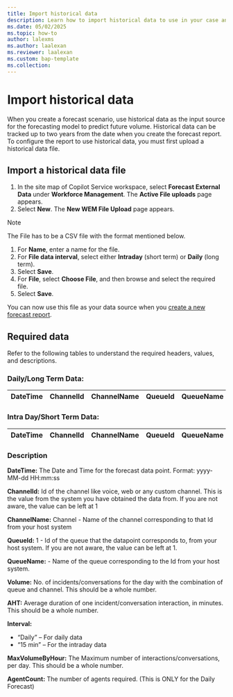 ```yaml
---
title: Import historical data
description: Learn how to import historical data to use in your case and conversation forecast scenarios.
ms.date: 05/02/2025
ms.topic: how-to
author: lalexms
ms.author: laalexan
ms.reviewer: laalexan
ms.custom: bap-template
ms.collection:
---
```

# Import historical data

When you create a forecast scenario, use historical data as the input source for the forecasting model to predict future volume. Historical data can be tracked up to two years from the date when you create the forecast report. To configure the report to use historical data, you must first upload a historical data file.

## Import a historical data file 

1. In the site map of Copilot Service workspace, select **Forecast External Data** under **Workforce Management**. The **Active File uploads** page appears.
1. Select **New**. The **New WEM File Upload** page appears.

> [!NOTE]  
> The File has to be a CSV file with the format mentioned below.

1. For **Name**, enter a name for the file.
1. For **File data interval**, select either **Intraday** (short term) or **Daily** (long term).
1. Select **Save**.
1. For **File**, select **Choose File**, and then browse and select the required file.
1. Select **Save**.

You can now use this file as your data source when you [create a new forecast report](wfm-forecast-scenarios.md#create-a-short-term-or-long-term-forecast-report).

## Required data

Refer to the following tables to understand the required headers, values, and descriptions.


### Daily/Long Term Data:

 **DateTime** | **ChannelId** | **ChannelName** | **QueueId** | **QueueName** | **Volume** | **AHT** | **Interval** | **MaxVolumeByHour** | **AgentCount** 
--------------|---------------|-----------------|-------------|---------------|------------|---------|--------------|---------------------|----------------


 
### Intra Day/Short Term Data:
 **DateTime** | **ChannelId** | **ChannelName** | **QueueId** | **QueueName** | **Volume** | **AHT** | **Interval** | **MaxVolumeByHour** 
--------------|---------------|-----------------|-------------|---------------|------------|---------|--------------|---------------------

### Description  
**DateTime:** The Date and Time for the forecast data point. Format: yyyy-MM-dd HH:mm:ss  

**ChannelId:** Id of the channel like voice, web or any custom channel. This is the value from the system you have obtained the data from. If you are not aware, the value can be left at 1  

**ChannelName:** Channel - Name of the channel corresponding to that Id from your host system  

**QueueId:** 1 - Id of the queue that the datapoint corresponds to, from your host system. If you are not aware, the value can be left at 1.  

**QueueName:** - Name of the queue corresponding to the Id from your host system.  

**Volume:**  No. of incidents/conversations for the day with the combination of queue and channel. This should be a whole number.  

**AHT:** Average duration of one incident/conversation interaction, in minutes. This should be a whole number.  

**Interval:**   
* “Daily” – For daily data  
* “15 min” – For the intraday data  

**MaxVolumeByHour:** The Maximum number of interactions/conversations, per day. This should be a whole number.  

**AgentCount:** The number of agents required. (This is ONLY for the Daily Forecast)

